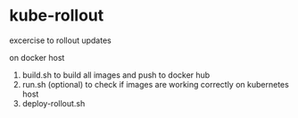 # kube-rollout
excercise to rollout updates

on docker host
1. build.sh to build all images and push to docker hub
2. run.sh (optional) to check if images are working correctly
on kubernetes host
3. deploy-rollout.sh
